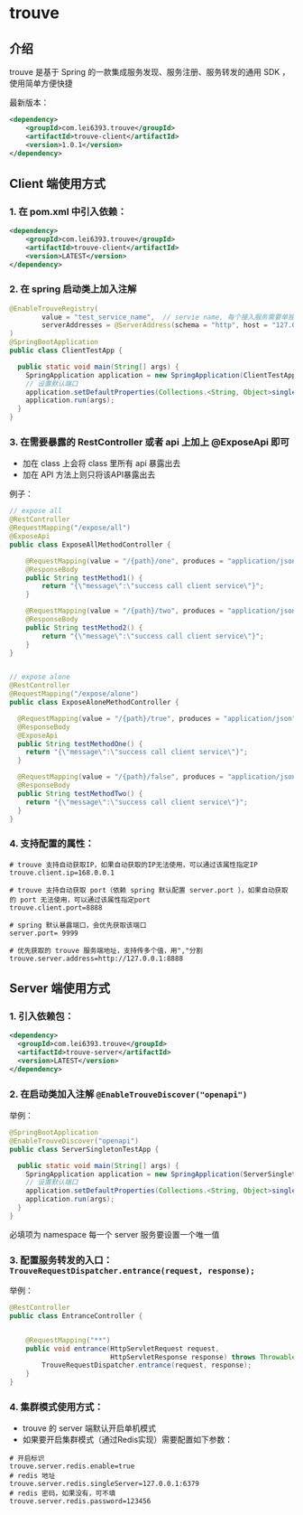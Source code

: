 # trouve

## 介绍

trouve 是基于 Spring 的一款集成服务发现、服务注册、服务转发的通用 SDK ，使用简单方便快捷

最新版本：

```xml
<dependency>
    <groupId>com.lei6393.trouve</groupId>
    <artifactId>trouve-client</artifactId>
    <version>1.0.1</version>
</dependency>
```

## Client 端使用方式

### 1. 在 pom.xml 中引入依赖：
```xml
<dependency>
    <groupId>com.lei6393.trouve</groupId>
    <artifactId>trouve-client</artifactId>
    <version>LATEST</version>
</dependency>
```

### 2. 在 spring 启动类上加入注解

```java
@EnableTrouveRegistry(
        value = "test_service_name",  // servie name, 每个接入服务需要单独起名字
        serverAddresses = @ServerAddress(schema = "http", host = "127.0.0.1", port = 8279) // trouve 服务端地址，从配置优先获取，如果配置为空则使用注解
)
@SpringBootApplication
public class ClientTestApp {

  public static void main(String[] args) {
    SpringApplication application = new SpringApplication(ClientTestApp.class);
    // 设置默认端口
    application.setDefaultProperties(Collections.<String, Object>singletonMap("server.port", "8278"));
    application.run(args);
  }
}
```

### 3. 在需要暴露的 RestController 或者 api 上加上 @ExposeApi 即可

- 加在 class 上会将 class 里所有 api 暴露出去
- 加在 API 方法上则只将该API暴露出去

例子：
```java
// expose all
@RestController
@RequestMapping("/expose/all")
@ExposeApi
public class ExposeAllMethodController {

    @RequestMapping(value = "/{path}/one", produces = "application/json")
    @ResponseBody
    public String testMethod1() {
        return "{\"message\":\"success call client service\"}";
    }

    @RequestMapping(value = "/{path}/two", produces = "application/json")
    @ResponseBody
    public String testMethod2() {
        return "{\"message\":\"success call client service\"}";
    }
}


// expose alone
@RestController
@RequestMapping("/expose/alone")
public class ExposeAloneMethodController {

  @RequestMapping(value = "/{path}/true", produces = "application/json")
  @ResponseBody
  @ExposeApi
  public String testMethodOne() {
    return "{\"message\":\"success call client service\"}";
  }

  @RequestMapping(value = "/{path}/false", produces = "application/json")
  @ResponseBody
  public String testMethodTwo() {
    return "{\"message\":\"success call client service\"}";
  }
}
```

### 4. 支持配置的属性：
```properties
# trouve 支持自动获取IP，如果自动获取的IP无法使用，可以通过该属性指定IP
trouve.client.ip=168.0.0.1

# trouve 支持自动获取 port（依赖 spring 默认配置 server.port ），如果自动获取的 port 无法使用，可以通过该属性指定port                    
trouve.client.port=8888

# spring 默认暴露端口，会优先获取该端口 
server.port= 9999

# 优先获取的 trouve 服务端地址，支持传多个值，用","分割                               
trouve.server.address=http://127.0.0.1:8888
```

## Server 端使用方式

### 1. 引入依赖包：

```xml
<dependency>
  <groupId>com.lei6393.trouve</groupId>
  <artifactId>trouve-server</artifactId>
  <version>LATEST</version>
</dependency>
```

### 2. 在启动类加入注解 `@EnableTrouveDiscover("openapi")`

举例：
```java
@SpringBootApplication
@EnableTrouveDiscover("openapi")
public class ServerSingletonTestApp {

  public static void main(String[] args) {
    SpringApplication application = new SpringApplication(ServerSingletonTestApp.class);
    // 设置默认端口
    application.setDefaultProperties(Collections.<String, Object>singletonMap("server.port", "8279"));
    application.run(args);
  }
}
```
必填项为 namespace 每一个 server 服务要设置一个唯一值




### 3. 配置服务转发的入口：`TrouveRequestDispatcher.entrance(request, response);`

举例：

```java
@RestController
public class EntranceController {


    @RequestMapping("**")
    public void entrance(HttpServletRequest request,
                         HttpServletResponse response) throws Throwable {
        TrouveRequestDispatcher.entrance(request, response);
    }
}
```



### 4. 集群模式使用方式：

- trouve  的 server 端默认开启单机模式
- 如果要开启集群模式（通过Redis实现）需要配置如下参数：
```properties
# 开启标识
trouve.server.redis.enable=true
# redis 地址                      
trouve.server.redis.singleServer=127.0.0.1:6379
# redis 密码，如果没有，可不填     
trouve.server.redis.password=123456
```          

